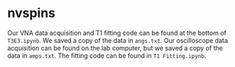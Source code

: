 # nvspins

Our VNA data acquisition and T1 fitting code can be found at the bottom of `T3E3.ipynb`. We saved a copy of the data in `angs.txt`.
Our oscilloscope data acquisition can be found on the lab computer, but we saved a copy of the data in `amps.txt`. The fitting code can be found in `T1 Fitting.ipynb`.
